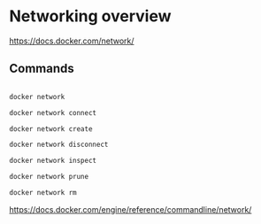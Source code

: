 # Networking overview


https://docs.docker.com/network/

## Commands

```bash

docker network

docker network connect

docker network create

docker network disconnect

docker network inspect

docker network prune

docker network rm

```

https://docs.docker.com/engine/reference/commandline/network/